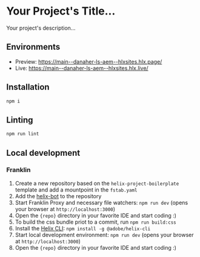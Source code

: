 # Your Project's Title...
Your project's description...

## Environments
- Preview: https://main--danaher-ls-aem--hlxsites.hlx.page/
- Live: https://main--danaher-ls-aem--hlxsites.hlx.live/

## Installation

```sh
npm i
```

## Linting

```sh
npm run lint
```

## Local development

### Franklin

1. Create a new repository based on the `helix-project-boilerplate` template and add a mountpoint in the `fstab.yaml`
1. Add the [helix-bot](https://github.com/apps/helix-bot) to the repository
1. Start Franklin Proxy and necessary file watchers: `npm run dev` (opens your browser at `http://localhost:3000`)
1. Open the `{repo}` directory in your favorite IDE and start coding :)
1. To build the css bundle priot to a commit, run `npm run build:css`
1. Install the [Helix CLI](https://github.com/adobe/helix-cli): `npm install -g @adobe/helix-cli`
1. Start local development environment: `npm run dev` (opens your browser at `http://localhost:3000`)
1. Open the `{repo}` directory in your favorite IDE and start coding :)

